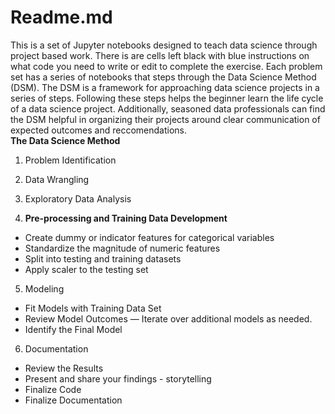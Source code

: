 # Readme.md
This is a set of Jupyter notebooks designed to teach data science through project based work.  There is are cells left black with blue instructions on what code you need to write or edit to complete the exercise. Each problem set has a series of notebooks that steps through the Data Science Method (DSM). The DSM is a framework for approaching data science projects in a series of steps. Following these steps helps the beginner learn the life cycle of a data science project. Additionally, seasoned data professionals can find the DSM helpful in organizing their projects around clear communication of expected outcomes and reccomendations.  
**The Data Science Method**  


1.   Problem Identification 


2.   Data Wrangling 
  
 
3.   Exploratory Data Analysis   

4.   **Pre-processing and Training Data Development**  
 * Create dummy or indicator features for categorical variables
  * Standardize the magnitude of numeric features
  * Split into testing and training datasets
  * Apply scaler to the testing set
5.   Modeling 
  * Fit Models with Training Data Set
  * Review Model Outcomes — Iterate over additional models as needed.
  * Identify the Final Model

6.   Documentation
  * Review the Results
  * Present and share your findings - storytelling
  * Finalize Code 
  * Finalize Documentation